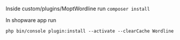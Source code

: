 Inside custom/plugins/MoptWordline run ```composer install```

In shopware app run

```php bin/console plugin:install --activate --clearCache Wordline```
